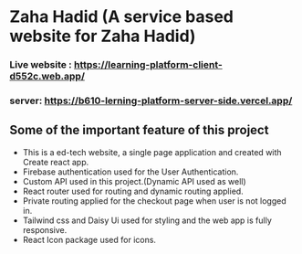 # Zaha Hadid (A service based website for Zaha Hadid)

### Live website : https://learning-platform-client-d552c.web.app/
### server: https://b610-lerning-platform-server-side.vercel.app/

## Some of the important feature of this project

* This is a ed-tech website, a single page application and created with Create react app. 
* Firebase authentication used for the User Authentication.
* Custom API used in this project.(Dynamic API used as well)
* React router used for routing and dynamic routing applied.
* Private routing applied for the checkout page when user is not logged in.
* Tailwind css and Daisy Ui used for styling and the web app is fully responsive.
* React Icon package used for icons.
